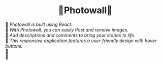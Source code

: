 <h1 align = "center">📸Photowall📸</h1>


💜 <i>Photowall is built using React.</i><br>
💜 <i>With Photowall, you can easily Post and remove images.</i><br>
💜 <i>Add descriptions and comments to bring your stories to life.</i><br>
💜 <i>This responsive application features a user-friendly design with hover buttons.</i><br>
💜<i></i><br>
💜<i></i><br>
